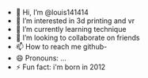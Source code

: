 - 👋 Hi, I’m @louis141414
- 👀 I’m interested in 3d printing and vr
- 🌱 I’m currently learning technique
- 💞️ I’m looking to collaborate on friends
- 📫 How to reach me github- 
- 😄 Pronouns: ...
- ⚡ Fun fact: i'm born in 2012
